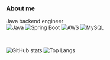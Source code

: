 ### About me
Java backend engineer<br>
![Java](https://img.shields.io/badge/Java-007396?style=flat&logo=java&logoColor=white)
![Spring Boot](https://img.shields.io/badge/SpringBoot-6DB33F?style=flat&logo=spring-boot&logoColor=white)
![AWS](https://img.shields.io/badge/AWS-232F3E?style=flat&logo=amazon-aws&logoColor=white)
![MySQL](https://img.shields.io/badge/MySQL-005C84?style=flat&logo=mysql&logoColor=white)

<br> 

![GitHub stats](https://github-readme-stats.vercel.app/api?username=fallingify&show_icons=true&theme=radical)
![Top Langs](https://github-readme-stats.vercel.app/api/top-langs/?username=fallingify&layout=compact&theme=transparent&card_width=445)
